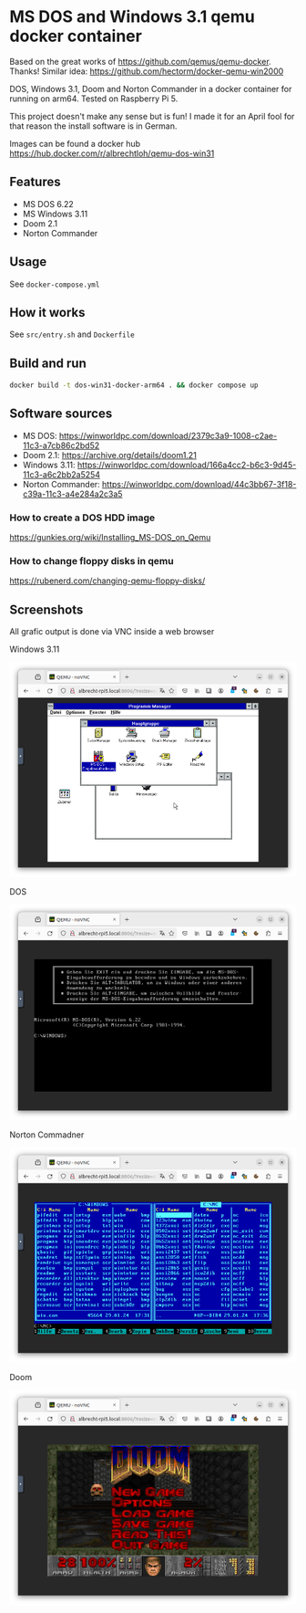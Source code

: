 # MS DOS and Windows 3.1 qemu docker container

Based on the great works of https://github.com/qemus/qemu-docker. Thanks!
Similar idea: https://github.com/hectorm/docker-qemu-win2000

DOS, Windows 3.1, Doom and Norton Commander in a docker container for running on arm64. Tested on Raspberry Pi 5.

This project doesn't make any sense but is fun! I made it for an April fool for that reason the install software is in German.

Images can be found a docker hub https://hub.docker.com/r/albrechtloh/qemu-dos-win31

## Features

 - MS DOS 6.22
 - MS Windows 3.11
 - Doom 2.1
 - Norton Commander

## Usage

See `docker-compose.yml`

## How it works
See `src/entry.sh` and `Dockerfile`

## Build and run

```bash
docker build -t dos-win31-docker-arm64 . && docker compose up
```

## Software sources

* MS DOS: https://winworldpc.com/download/2379c3a9-1008-c2ae-11c3-a7cb86c2bd52
* Doom 2.1: https://archive.org/details/doom1.21
* Windows 3.11: https://winworldpc.com/download/166a4cc2-b6c3-9d45-11c3-a6c2bb2a5254
* Norton Commander: https://winworldpc.com/download/44c3bb67-3f18-c39a-11c3-a4e284a2c3a5

### How to create a DOS HDD image

https://gunkies.org/wiki/Installing_MS-DOS_on_Qemu

### How to change floppy disks in qemu

https://rubenerd.com/changing-qemu-floppy-disks/

## Screenshots

All grafic output is done via VNC inside a web browser

Windows 3.11

![Windows 3.11](pictures/qemu-docker-dos-win31.png)

DOS

![MS DOS 6.22](pictures/qemu-docker-dos.png)

Norton Commadner

![Norton Commander](pictures/qemu-docker-dos-nc.png)

Doom

![DOOM](pictures/qemu-docker-dos-doom.png)
